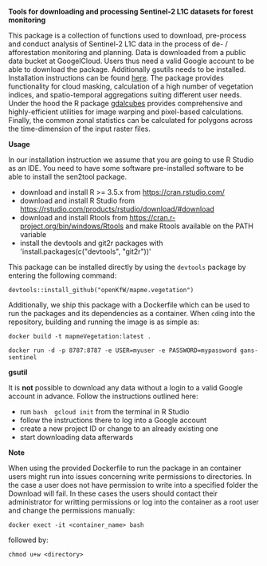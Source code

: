 **Tools for downloading and processing Sentinel-2 L1C datasets for forest monitoring**



This package is a collection of functions used to download, pre-process and conduct analysis of Sentinel-2 L1C data in the process of de- / afforestation monitoring and planning. Data is downloaded from a public data bucket at GoogelCloud. Users thus need a valid Google account to be able to download the package. Additionally gsutils needs to be installed. Installation instructions can be found [here](https://cloud.google.com/storage/docs/gsutil_install). The package provides functionality for cloud masking, calculation of a high number of vegetation indices,  and spatio-temporal aggregations suiting different user needs. Under the hood the R package [gdalcubes](https://github.com/appelmar/gdalcubes_R) provides comprehensive and highly-efficient utilities for image warping and pixel-based calculations. Finally, the common zonal statistics can be calculated for polygons across the time-dimension of the input raster files. 

**Usage**

In our installation instruction we assume that you are going to use R Studio as an IDE. You need to have some software pre-installed software to be able to install the sen2tool package.

- download and install R >= 3.5.x from https://cran.rstudio.com/
- download and install R Studio from https://rstudio.com/products/rstudio/download/#download
- download and install Rtools from https://cran.r-project.org/bin/windows/Rtools and make Rtools available on the PATH variable
- install the devtools and git2r packages with 'install.packages(c("devtools", "git2r"))'

This package can be installed directly by using the `devtools` package by entering the following command:

`devtools::install_github("openKfW/mapme.vegetation")`

Additionally, we ship this package with a Dockerfile which can be used to run the packages and its dependencies as a container. When `cd`ing into the repository,  building and running the image is as simple as:

`docker build -t mapmeVegetation:latest .`

`docker run -d -p 8787:8787 -e USER=myuser -e PASSWORD=mypassword gans-sentinel`



**gsutil**

It is **not** possible to download any data without a login to a valid Google account in advance. Follow the instructions outlined here:

- run ```bash  gcloud init``` from the terminal in R Studio
- follow the instructions there to log into a Google account
- create a new project ID or change to an already existing one
- start downloading data afterwards



**Note**

When using the provided Dockerfile to run the package in an container users might run into issues concerning write permissions to directories. In the case a user does not have permission to write into a specified folder the Download will fail. In these cases the users should contact their administrator for writting permissions or log into the container as a root user and change the permissions manually:

`docker exect -it <container_name> bash`

followed by:

`chmod u+w <directory>`
